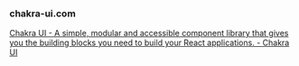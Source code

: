 ### chakra-ui.com

[Chakra UI - A simple, modular and accessible component library that gives you the building blocks you need to build your React applications. - Chakra UI](https://chakra-ui.com/ "Chakra UI - A simple, modular and accessible component library that gives you the building blocks you need to build your React applications. - Chakra UI")
